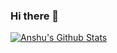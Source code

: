 ### Hi there 👋








[![Anshu's Github Stats](https://streak-stats.demolab.com/?user=anshu-kumarr&theme=dark)](https://git.io/streak-stats)


